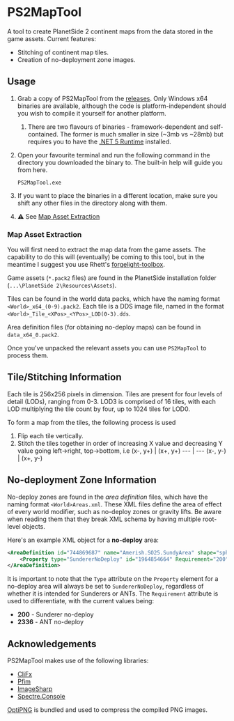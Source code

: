 # PS2MapTool

A tool to create PlanetSide 2 continent maps from the data stored in the game assets. Current features:

- Stitching of continent map tiles.
- Creation of no-deployment zone images.

## Usage

1. Grab a copy of PS2MapTool from the [releases](https://github.com/carlst99/PS2MapTool/releases). Only Windows x64 binaries are available, although the code is platform-independent should you wish to compile it yourself for another platform.

    1. There are two flavours of binaries - framework-dependent and self-contained. The former is much smaller in size (~3mb vs ~28mb) but requires you to have the [.NET 5 Runtime](https://dotnet.microsoft.com/download) installed.

2. Open your favourite terminal and run the following command in the directory you downloaded the binary to. The built-in help will guide you from here.
    ```
    PS2MapTool.exe
    ```

3. If you want to place the binaries in a different location, make sure you shift any other files in the directory along with them.

4. :warning: See [Map Asset Extraction](#map-asset-extraction)

### Map Asset Extraction

You will first need to extract the map data from the game assets. The capability to do this will (eventually) be coming to this tool, but in the meantime I suggest you use Rhett's [forgelight-toolbox](https://github.com/RhettVX/forgelight-toolbox).

Game assets (`*.pack2` files) are found in the PlanetSide installation folder (`...\PlanetSide 2\Resources\Assets`).

Tiles can be found in the world data packs, which have the naming format `<World>_x64_(0-9).pack2`. Each tile is a DDS image file, named in the format `<World>_Tile_<XPos>_<YPos>_LOD(0-3).dds`.

Area definition files (for obtaining no-deploy maps) can be found in `data_x64_0.pack2`.

Once you've unpacked the relevant assets you can use `PS2MapTool` to process them.

## Tile/Stitching Information

Each tile is 256x256 pixels in dimension. Tiles are present for four levels of detail (LODs), ranging from 0-3. LOD3 is comprised of 16 tiles, with each LOD multiplying the tile count by four, up to 1024 tiles for LOD0.

To form a map from the tiles, the following process is used

1. Flip each tile vertically.
2. Stitch the tiles together in order of increasing X value and decreasing Y value going left->right, top->bottom, i.e
    (x-, y+) | (x+, y+)
    --- | ---
    (x-, y-) | (x+, y-)

## No-deployment Zone Information

No-deploy zones are found in the *area definition* files, which have the naming format `<World>Areas.xml`. These XML files define the area of effect of every world modifier, such as no-deploy zones or gravity lifts. Be aware when reading them that they break XML schema by having multiple root-level objects.

Here's an example XML object for a **no-deploy** area:

```xml
<AreaDefinition id="744869687" name="Amerish.SO25.SundyArea" shape="sphere" x1="-2719.131348" y1="71.812500" z1="-309.012238" radius="100.000000">
    <Property type="SundererNoDeploy" id="1964854664" Requirement="200" FacilityId="222240" DeployableClientReqId="0" />
</AreaDefinition>
```

It is important to note that the `Type` attribute on the `Property` element for a no-deploy area will always be set to `SundererNoDeploy`, regardless of whether it is intended for Sunderers or ANTs. The `Requirement` attribute is used to differentiate, with the current values being:

- **200** - Sunderer no-deploy
- **2336** - ANT no-deploy

## Acknowledgements

PS2MapTool makes use of the following libraries:

- [CliFx](https://github.com/Tyrrrz/CliFx)
- [Pfim](https://github.com/nickbabcock/Pfim)
- [ImageSharp](https://github.com/SixLabors/ImageSharp)
- [Spectre.Console](https://github.com/spectreconsole/spectre.console)

[OptiPNG](http://optipng.sourceforge.net) is bundled and used to compress the compiled PNG images.